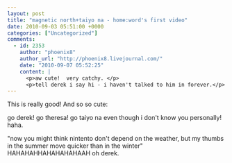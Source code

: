 ```yaml
---
layout: post
title: "magnetic north+taiyo na - home:word's first video"
date: 2010-09-03 05:51:00 +0000
categories: ["Uncategorized"]
comments:
  - id: 2353
    author: "phoenix8"
    author_url: "http://phoenix8.livejournal.com/"
    date: "2010-09-07 05:52:25"
    content: |
      <p>aw cute!  very catchy. </p>
      <p>tell derek i say hi - i haven't talked to him in forever.</p>
---
```


This is really good! And so so cute:

go derek! go theresa! go taiyo na even though i don't know you personally! haha. 

"now you might think nintento don't depend on the weather, but my thumbs in the summer move quicker than in the winter" HAHAHAHHAHAHAHAHAAH oh derek.